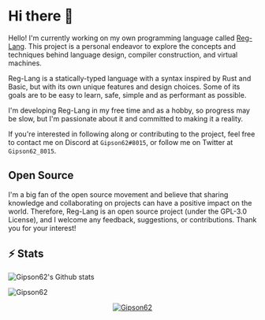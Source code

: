 <h1> Hi there 👋</h1>



Hello! I'm currently working on my own programming language called [Reg-Lang](https://github.com/RedGear-Studio/Reg-Lang). This project is a personal endeavor to explore the concepts and techniques behind language design, compiler construction, and virtual machines.

Reg-Lang is a statically-typed language with a syntax inspired by Rust and Basic, but with its own unique features and design choices. Some of its goals are to be easy to learn, safe, simple and as performant as possible.

I'm developing Reg-Lang in my free time and as a hobby, so progress may be slow, but I'm passionate about it and committed to making it a reality.

If you're interested in following along or contributing to the project, feel free to contact me on Discord at `Gipson62#8015`, or follow me on Twitter at `Gipson62_8015`.
## Open Source

I'm a big fan of the open source movement and believe that sharing knowledge and collaborating on projects can have a positive impact on the world. Therefore, Reg-Lang is an open source project (under the GPL-3.0 License), and I welcome any feedback, suggestions, or contributions. Thank you for your interest!

## ⚡ Stats
<img src="https://github-readme-stats.vercel.app/api?username=Gipson62&theme=radical&show_icons=true&count_private=true" alt="Gipson62's Github stats">
</p>
<p><img align="center" src="https://github-readme-streak-stats.herokuapp.com/?user=Gipson62&theme=radical" alt="Gipson62" /></p>
<p align="center"> <a href="https://github.com/ryo-ma/github-profile-trophy"><img src="https://github-profile-trophy.vercel.app/?username=Gipson62&theme=radical" alt="Gipson62" /></a> </p>
